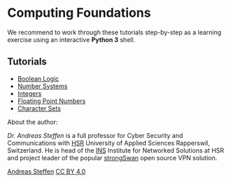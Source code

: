 # Computing Foundations

We recommend to work through these tutorials step-by-step as a learning exercise using an interactive **Python 3** shell.

## Tutorials

* [Boolean Logic](Boolean_Logic.md)
* [Number Systems](Number_Systems.md)
* [Integers](Integers.md)
* [Floating Point Numbers](Floating_Point_Numbers.md)
* [Character Sets](Character_Sets.md)

About the author:

*Dr. Andreas Steffen* is a full professor for Cyber Security and Communications with [HSR][HSR] University of Applied Sciences Rapperswil, Switzerland. He is head of the [INS][INS] Institute for Networked Solutions at HSR and project leader of the popular [strongSwan][SS] open source VPN solution.

[Andreas Steffen][AS] [CC BY 4.0][CC]

[AS]: mailto:andreas.steffen@strongsec.net
[CC]: http://creativecommons.org/licenses/by/4.0/
[SS]: https://www.strongswan.org
[HSR]: https://www.hsr.ch/en/studies/bachelor/degree-programmes/computer-science/overview/
[INS]: https://www.ins.hsr.ch/index.php?id=16093
